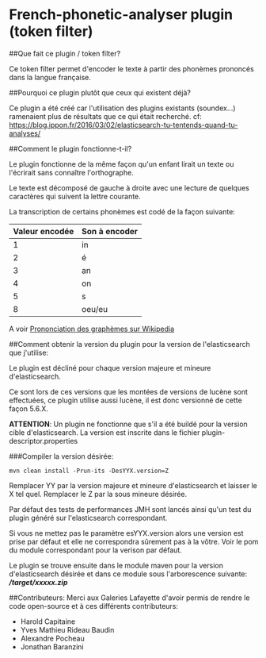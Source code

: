# French-phonetic-analyser plugin (token filter)

##Que fait ce plugin / token filter?

Ce token filter permet d'encoder le texte à partir des phonèmes prononcés dans la langue française.

##Pourquoi ce plugin plutôt que ceux qui existent déjà?

Ce plugin a été créé car l'utilisation des plugins existants (soundex...)
ramenaient plus de résultats que ce qui était recherché. cf: https://blog.ippon.fr/2016/03/02/elasticsearch-tu-tentends-quand-tu-analyses/

##Comment le plugin fonctionne-t-il?

Le plugin fonctionne de la même façon qu'un enfant lirait un texte ou l'écrirait sans connaître l'orthographe.

Le texte est décomposé de gauche à droite avec une lecture de quelques caractères qui suivent la lettre courante.

La transcription de certains phonèmes est codé de la façon suivante:

|Valeur encodée   | Son à encoder   |
|-----------------|-----------------|
|        1        |          in     |
|        2        |           é     |
|        3        |          an     |
|        4        |          on     |
|        5        |           s     |
|        8        |      oeu/eu     |

A voir <a href="https://fr.wikipedia.org/wiki/Prononciation_du_fran%C3%A7ais#Prononciation_des_graph.C3.A8mes"/> Prononciation des graphèmes sur Wikipedia</a>


##Comment obtenir la version du plugin pour la version de l'elasticsearch que j'utilise:

Le plugin est décliné pour chaque version majeure et mineure d'elasticsearch.
 
Ce sont lors de ces versions que les montées de versions de lucène sont effectuées, ce plugin utilise aussi lucène, il est donc versionné de cette façon 5.6.X.

**ATTENTION**: Un plugin ne fonctionne que s'il a été buildé pour la version cible d'elasticsearch. La version est inscrite dans le fichier plugin-descriptor.properties

###Compiler la version désirée:


```shell
mvn clean install -Prun-its -DesYYX.version=Z
```
Remplacer YY par la version majeure et mineure d'elasticsearch et laisser le X tel quel. Remplacer le Z par la sous mineure désirée.

Par défaut des tests de performances JMH sont lancés ainsi qu'un test du plugin généré sur l'elasticsearch correspondant.

Si vous ne mettez pas le paramètre esYYX.version alors une version est prise par défaut et elle ne correspondra sûrement pas à la vôtre. Voir le pom du module correspondant pour la verison par défaut.

Le plugin se trouve ensuite dans le module maven pour la version d'elasticsearch désirée et dans ce module sous l'arborescence suivante: ***/target/xxxxx.zip***




##Contributeurs:
Merci aux Galeries Lafayette d'avoir permis de rendre le code open-source et à ces différents contributeurs:

* Harold Capitaine
* Yves Mathieu Rideau Baudin
* Alexandre Pocheau  
* Jonathan Baranzini
